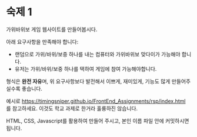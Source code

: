 # 숙제 1
가위바위보 게임 웹사이트를 만들어봅시다.

아래 요구사항을 만족해야 합니다:

- 랜덤으로 가위/바위/보중 하나를 내는 컴퓨터와 가위바위보 맞다이가 가능해야 합니다.
- 유저는 가위/바위/보중 하나를 택하여 게임에 참여 가능해야합니다. 

형식은 **완전 자유**며, 위 요구사항보다 발전해서 이쁘게, 재미있게, 기능도 많게 만들어주실수록 좋습니다.

예시로 https://timingsniper.github.io/FrontEnd_Assignments/rsp/index.html 를 참고하세요. 이것도 학교 과제로 한거라 훌륭하진 않습니다.

HTML, CSS, Javascript를 활용하여 만들어 주시고, 본인 이름 파일 안에 커밋하시면 됩니다.